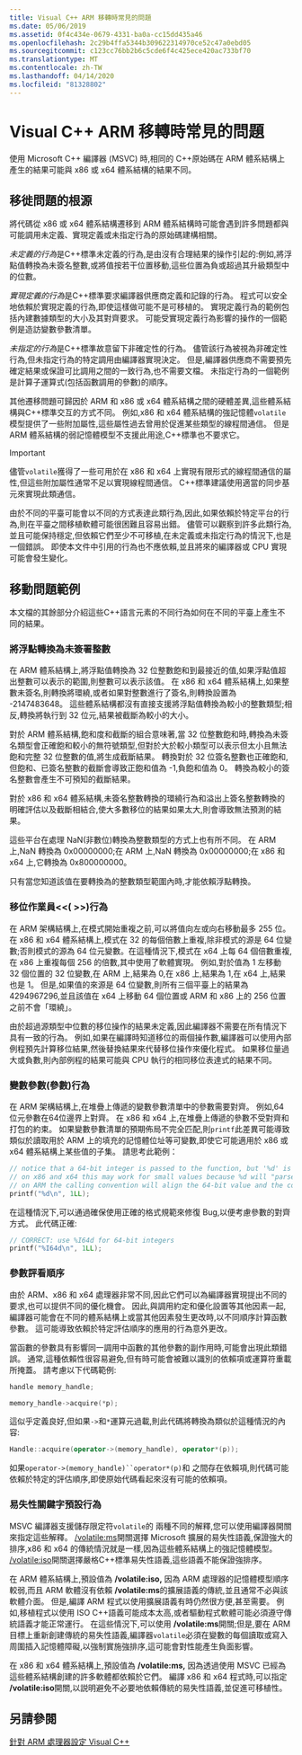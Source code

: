 ```yaml
---
title: Visual C++ ARM 移轉時常見的問題
ms.date: 05/06/2019
ms.assetid: 0f4c434e-0679-4331-ba0a-cc15dd435a46
ms.openlocfilehash: 2c29b4ffa5344b309622314970ce52c47a0ebd05
ms.sourcegitcommit: c123cc76bb2b6c5cde6f4c425ece420ac733bf70
ms.translationtype: MT
ms.contentlocale: zh-TW
ms.lasthandoff: 04/14/2020
ms.locfileid: "81328802"
---
```

# <a name="common-visual-c-arm-migration-issues"></a>Visual C++ ARM 移轉時常見的問題

使用 Microsoft C++ 編譯器 (MSVC) 時,相同的 C++原始碼在 ARM 體系結構上產生的結果可能與 x86 或 x64 體系結構的結果不同。

## <a name="sources-of-migration-issues"></a>移徙問題的根源

將代碼從 x86 或 x64 體系結構遷移到 ARM 體系結構時可能會遇到許多問題都與可能調用未定義、實現定義或未指定行為的原始碼建構相關。

*未定義的行為*是C++標準未定義的行為,是由沒有合理結果的操作引起的:例如,將浮點值轉換為未簽名整數,或將值按若干位置移動,這些位置為負或超過其升級類型中的位數。

*實現定義的行為*是C++標準要求編譯器供應商定義和記錄的行為。 程式可以安全地依賴於實現定義的行為,即使這樣做可能不是可移植的。 實現定義行為的範例包括內建數據類型的大小及其對齊要求。 可能受實現定義行為影響的操作的一個範例是造訪變數參數清單。

*未指定的行為*是C++標準故意留下非確定性的行為。 儘管該行為被視為非確定性行為,但未指定行為的特定調用由編譯器實現決定。 但是,編譯器供應商不需要預先確定結果或保證可比調用之間的一致行為,也不需要文檔。 未指定行為的一個範例是計算子運算式(包括函數調用的參數)的順序。

其他遷移問題可歸因於 ARM 和 x86 或 x64 體系結構之間的硬體差異,這些體系結構與C++標準交互的方式不同。 例如,x86 和 x64 體系結構的強記憶體`volatile`模型提供了一些附加屬性,這些屬性過去曾用於促進某些類型的線程間通信。 但是 ARM 體系結構的弱記憶體模型不支援此用途,C++標準也不要求它。

> [!IMPORTANT]
> 儘管`volatile`獲得了一些可用於在 x86 和 x64 上實現有限形式的線程間通信的屬性,但這些附加屬性通常不足以實現線程間通信。 C++標準建議使用適當的同步基元來實現此類通信。

由於不同的平臺可能會以不同的方式表達此類行為,因此,如果依賴於特定平台的行為,則在平臺之間移植軟體可能很困難且容易出錯。 儘管可以觀察到許多此類行為,並且可能保持穩定,但依賴它們至少不可移植,在未定義或未指定行為的情況下,也是一個錯誤。 即使本文件中引用的行為也不應依賴,並且將來的編譯器或 CPU 實現可能會發生變化。

## <a name="example-migration-issues"></a>移動問題範例

本文檔的其餘部分介紹這些C++語言元素的不同行為如何在不同的平臺上產生不同的結果。

### <a name="conversion-of-floating-point-to-unsigned-integer"></a>將浮點轉換為未簽署整數

在 ARM 體系結構上,將浮點值轉換為 32 位整數飽和到最接近的值,如果浮點值超出整數可以表示的範圍,則整數可以表示該值。 在 x86 和 x64 體系結構上,如果整數未簽名,則轉換將環繞,或者如果對整數進行了簽名,則轉換設置為 -2147483648。 這些體系結構都沒有直接支援將浮點值轉換為較小的整數類型;相反,轉換將執行到 32 位元,結果被截斷為較小的大小。

對於 ARM 體系結構,飽和度和截斷的組合意味著,當 32 位整數飽和時,轉換為未簽名類型會正確飽和較小的無符號類型,但對於大於較小類型可以表示但太小且無法飽和完整 32 位整數的值,將生成截斷結果。 轉換對於 32 位簽名整數也正確飽和,但飽和、已簽名整數的截斷會導致正飽和值為 -1,負飽和值為 0。 轉換為較小的簽名整數會產生不可預知的截斷結果。

對於 x86 和 x64 體系結構,未簽名整數轉換的環繞行為和溢出上簽名整數轉換的明確評估以及截斷相結合,使大多數移位的結果如果太大,則會導致無法預測的結果。

這些平台在處理 NaN(非數位)轉換為整數類型的方式上也有所不同。 在 ARM 上,NaN 轉換為 0x00000000;在 ARM 上,NaN 轉換為 0x00000000;在 x86 和 x64 上,它轉換為 0x800000000。

只有當您知道該值在要轉換為的整數類型範圍內時,才能依賴浮點轉換。

### <a name="shift-operator---behavior"></a>移位作業員\<\<( >>)行為

在 ARM 架構結構上,在模式開始重複之前,可以將值向左或向右移動最多 255 位。 在 x86 和 x64 體系結構上,模式在 32 的每個倍數上重複,除非模式的源是 64 位變數;否則模式的源為 64 位元變數。在這種情況下,模式在 x64 上每 64 個倍數重複,在 x86 上重複每個 256 的倍數,其中使用了軟體實現。 例如,對於值為 1 左移動 32 個位置的 32 位變數,在 ARM 上,結果為 0,在 x86 上,結果為 1,在 x64 上,結果也是 1。 但是,如果值的來源是 64 位變數,則所有三個平臺上的結果為 4294967296,並且該值在 x64 上移動 64 個位置或 ARM 和 x86 上的 256 位置之前不會「環繞」。

由於超過源類型中位數的移位操作的結果未定義,因此編譯器不需要在所有情況下具有一致的行為。 例如,如果在編譯時知道移位的兩個操作數,編譯器可以使用內部例程預先計算移位結果,然後替換結果來代替移位操作來優化程式。 如果移位量過大或負數,則內部例程的結果可能與 CPU 執行的相同移位表達式的結果不同。

### <a name="variable-arguments-varargs-behavior"></a>變數參數(參數)行為

在 ARM 架構結構上,在堆疊上傳遞的變數參數清單中的參數需要對齊。 例如,64 位元參數在64位邊界上對齊。 在 x86 和 x64 上,在堆疊上傳遞的參數不受對齊和打包的約束。 如果變數參數清單的預期佈局不完全匹配,則`printf`此差異可能導致類似於讀取用於 ARM 上的填充的記憶體位址等可變數,即使它可能適用於 x86 或 x64 體系結構上某些值的子集。 請思考此範例：

```C
// notice that a 64-bit integer is passed to the function, but '%d' is used to read it.
// on x86 and x64 this may work for small values because %d will "parse" the low-32 bits of the argument.
// on ARM the calling convention will align the 64-bit value and the code will print a random value
printf("%d\n", 1LL);
```

在這種情況下,可以通過確保使用正確的格式規範來修復 Bug,以便考慮參數的對齊方式。 此代碼正確:

```C
// CORRECT: use %I64d for 64-bit integers
printf("%I64d\n", 1LL);
```

### <a name="argument-evaluation-order"></a>參數評看順序

由於 ARM、x86 和 x64 處理器非常不同,因此它們可以為編譯器實現提出不同的要求,也可以提供不同的優化機會。 因此,與調用約定和優化設置等其他因素一起,編譯器可能會在不同的體系結構上或當其他因素發生更改時,以不同順序計算函數參數。 這可能導致依賴於特定評估順序的應用的行為意外更改。

當函數的參數具有影響同一調用中函數的其他參數的副作用時,可能會出現此類錯誤。 通常,這種依賴性很容易避免,但有時可能會被難以識別的依賴項或運算符重載所掩蓋。 請考慮以下代碼範例:

```cpp
handle memory_handle;

memory_handle->acquire(*p);
```

這似乎定義良好,但如果`->`和`*`運算元過載,則此代碼將轉換為類似於這種情況的內容:

```cpp
Handle::acquire(operator->(memory_handle), operator*(p));
```

如果`operator->(memory_handle)``operator*(p)`和 之間存在依賴項,則代碼可能依賴於特定的評估順序,即使原始代碼看起來沒有可能的依賴項。

### <a name="volatile-keyword-default-behavior"></a>易失性關鍵字預設行為

MSVC 編譯器支援儲存限定符`volatile`的 兩種不同的解釋,您可以使用編譯器開關來指定這些解釋。 [/volatile:ms](reference/volatile-volatile-keyword-interpretation.md)開關選擇 Microsoft 擴展的易失性語義,保證強大的排序,x86 和 x64 的傳統情況就是一樣,因為這些體系結構上的強記憶體模型。 [/volatile:iso](reference/volatile-volatile-keyword-interpretation.md)開關選擇嚴格C++標準易失性語義,這些語義不能保證強排序。

在 ARM 體系結構上,預設值為 **/volatile:iso,** 因為 ARM 處理器的記憶體模型順序較弱,而且 ARM 軟體沒有依賴 **/volatile:ms**的擴展語義的傳統,並且通常不必與該軟體介面。 但是,編譯 ARM 程式以使用擴展語義有時仍然很方便,甚至需要。 例如,移植程式以使用 ISO C++語義可能成本太高,或者驅動程式軟體可能必須遵守傳統語義才能正常運行。 在這些情況下,可以使用 **/volatile:ms**開關;但是,要在 ARM 目標上重新創建傳統的易失性語義,編譯器`volatile`必須在變數的每個讀取或寫入周圍插入記憶體障礙,以強制實施強排序,這可能會對性能產生負面影響。

在 x86 和 x64 體系結構上,預設值為 **/volatile:ms,** 因為透過使用 MSVC 已經為這些體系結構創建的許多軟體都依賴於它們。 編譯 x86 和 x64 程式時,可以指定 **/volatile:iso**開關,以説明避免不必要地依賴傳統的易失性語義,並促進可移植性。

## <a name="see-also"></a>另請參閱

[針對 ARM 處理器設定 Visual C++](configuring-programs-for-arm-processors-visual-cpp.md)
